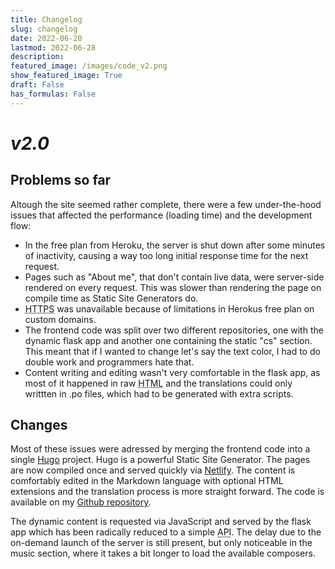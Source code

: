 ```yaml
---
title: Changelog
slug: changelog
date: 2022-06-20
lastmod: 2022-06-28
description:
featured_image: /images/code_v2.png
show_featured_image: True
draft: False
has_formulas: False
---
```

# *v2.0*
## Problems so far
Altough the site seemed rather complete, there were a few under-the-hood issues that affected the performance (loading time) and the development flow:
- In the free plan from Heroku, the server is shut down after some minutes of inactivity, causing a way too long initial response time for the next request.
- Pages such as "About me", that don't contain live data, were server-side rendered on every request. This was slower than rendering the page on compile time as Static Site Generators do.
- <abbr title="Hypertext Transfer Protocol Secure">HTTPS</abbr> was unavailable because of limitations in Herokus free plan on custom domains.
- The frontend code was split over two different repositories, one with the dynamic flask app and another one containing the static "cs" section. This meant that if I wanted to change let's say the text color, I had to do double work and programmers hate that.
- Content writing and editing wasn't very comfortable in the flask app, as most of it happened in raw <abbr title="Hyper Text Markup Language">HTML</abbr> and the translations could only writtten in .po files, which had to be generated with extra scripts.

## Changes
Most of these issues were adressed by merging the frontend code into a single [Hugo](https://gohugo.io) project. Hugo is a powerful Static Site Generator. The pages are now compiled once and served quickly via [Netlify](https://www.netlify.com). The content is comfortably edited in the Markdown language with optional HTML extensions and the translation process is more straight forward. The code is available on my [Github repository](https://github.com/elimatao/website-frontend).

The dynamic content is requested via JavaScript and served by the flask app which has been radically reduced to a simple <abbr title="Application Programming Interface">API</abbr>. The delay due to the on-demand launch of the server is still present, but only noticeable in the music section, where it takes a bit longer to load the available composers.